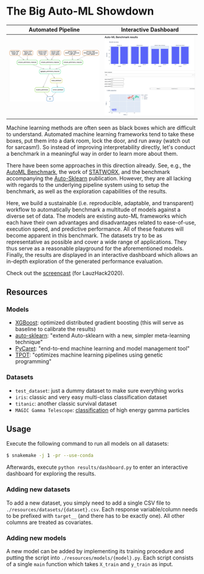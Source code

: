 # The Big Auto-ML Showdown


Automated Pipeline                         |  Interactive Dashboard
:-----------------------------------------:|:-------------------------:
![Pipeline](gallery/pipeline.png)  |  ![Dashboard](gallery/dashboard.png)


Machine learning methods are often seen as black boxes which are difficult to understand.
Automated machine learning frameworks tend to take these boxes, put them into a dark room, lock the door, and run away (watch out for sarcasm!).
So instead of improving interpretability directly, let's conduct a benchmark in a meaningful way in order to learn more about them.

There have been some approaches in this direction already. See, e.g., the [AutoML Benchmark](https://openml.github.io/automlbenchmark/), the work of [STATWORX](https://www.statworx.com/at/blog/a-performance-benchmark-of-different-automl-frameworks/), and the benchmark accompanying the [Auto-Sklearn](https://arxiv.org/abs/2007.04074) publication.
However, they are all lacking with regards to the underlying pipeline system using to setup the benchmark, as well as the exploration capabilities of the results.

Here, we build a sustainable (i.e. reproducible, adaptable, and transparent) workflow to automatically benchmark a multitude of models against a diverse set of data.
The models are existing auto-ML frameworks which each have their own advantages and disadvantages related to ease-of-use, execution speed, and predictive performance. All of these features will become apparent in this benchmark.
The datasets try to be as representative as possible and cover a wide range of applications. They thus serve as a reasonable playground for the aforementioned models.
Finally, the results are displayed in an interactive dashboard which allows an in-depth exploration of the generated performance evaluation.

Check out the [screencast](https://www.youtube.com/watch?v=gecxYwFtX24) (for LauzHack2020).

## Resources

### Models

* [XGBoost](https://github.com/dmlc/xgboost): optimized distributed gradient boosting (this will serve as baseline to calibrate the results)
* [auto-sklearn](https://github.com/automl/auto-sklearn): "extend Auto-sklearn with a new, simpler meta-learning technique"
* [PyCaret](https://github.com/pycaret/pycaret): "end-to-end machine learning and model management tool"
* [TPOT](https://github.com/EpistasisLab/tpot): "optimizes machine learning pipelines using genetic programming"

### Datasets

* `test_dataset`: just a dummy dataset to make sure everything works
* `iris`: classic and very easy multi-class classification dataset
* `titanic`: another classic survival dataset
* `MAGIC Gamma Telescope`: [classification](https://archive.ics.uci.edu/ml/datasets/MAGIC+Gamma+Telescope) of high energy gamma particles

## Usage

Execute the following command to run all models on all datasets:
```bash
$ snakemake -j 1 -pr --use-conda
```

Afterwards, execute `python results/dashboard.py` to enter an interactive dashboard for exploring the results.

### Adding new datasets

To add a new dataset, you simply need to add a single CSV file to `./resources/datasets/{dataset}.csv`.
Each response variable/column needs to be prefixed with `target__` (and there has to be exactly one). All other columns are treated as covariates.

### Adding new models

A new model can be added by implementing its training procedure and putting the script into `./resources/models/{model}.py`. Each script consists of a single `main` function which takes `X_train` and `y_train` as input.
